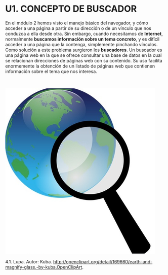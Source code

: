 
# U1. CONCEPTO DE BUSCADOR

En el módulo 2 hemos visto el manejo básico del navegador, y cómo acceder a una página a partir de su dirección o de un vínculo que nos conduzca a ella desde otra. Sin embargo, cuando necesitamos de **Internet**, normalmente **buscamos información sobre un tema concreto**, y es difícil acceder a una página que la contenga, simplemente pinchando vínculos. Como solución a este problema surgieron los **buscadores**. Un buscador es una página web en la que se ofrece consultar una base de datos en la cual se relacionan direcciones de páginas web con su contenido. Su uso facilita enormemente la obtención de un listado de páginas web que contienen información sobre el tema que nos interesa.

 


![](img/lupa.jpg)

 4.1. Lupa. Autor: Kuba. http://openclipart.org/detail/169660/earth-and-magnify-glass.-by-kuba.OpenClipArt.

 

